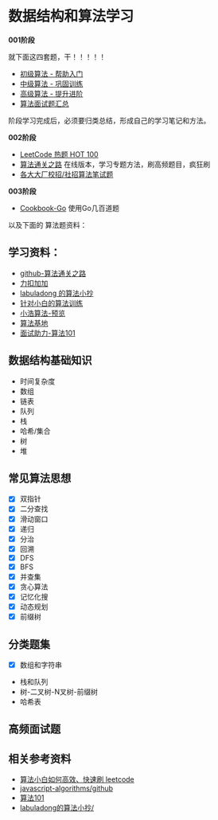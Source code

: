 # 数据结构和算法学习

**001阶段**

就下面这四套题，干！！！！！

- [初级算法 - 帮助入门](https://leetcode-cn.com/leetbook/detail/top-interview-questions-easy/)
- [中级算法 - 巩固训练](https://leetcode-cn.com/leetbook/detail/top-interview-questions-medium/)
- [高级算法 - 提升进阶](https://leetcode-cn.com/leetbook/detail/top-interview-questions-hard/)
- [算法面试题汇总](https://leetcode-cn.com/leetbook/detail/top-interview-questions/)

阶段学习完成后，必须要归类总结，形成自己的学习笔记和方法。

**002阶段**

- [ LeetCode 热题 HOT 100](https://leetcode-cn.com/problem-list/2cktkvj/)
- [算法通关之路](https://leetcode-solution-leetcode-pp.gitbook.io/leetcode-solution/) 在线版本，学习专题方法，刷高频题目，疯狂刷
- [各大大厂校招/社招算法笔试题](https://github.com/sisterAn/JavaScript-Algorithms)

**003阶段**
- [Cookbook-Go](https://leetcode-cn.com/leetbook/read/leetcode-cookbook/5is6a6/) 使用Go几百道题

以及下面的 算法题资料：

## 学习资料：

- [github-算法通关之路](https://github.com/azl397985856/leetcode)
- [力扣加加](https://leetcode-solution-leetcode-pp.gitbook.io/leetcode-solution/)
- [labuladong 的算法小抄](https://github.com/labuladong/fucking-algorithm)
- [针对小白的算法训练](https://github.com/geekxh/hello-algorithm)
- [小浩算法-预览](https://www.geekxh.com/0.0.%E5%AD%A6%E4%B9%A0%E9%A1%BB%E7%9F%A5/01.html)
- [算法基地](https://github.com/chefyuan/algorithm-base)
- [面试助力-算法101](https://101.zoo.team/)
## 数据结构基础知识

- 时间复杂度
- 数组
- 链表
- 队列
- 栈
- 哈希/集合
- 树
- 堆



## 常见算法思想

- [x] 双指针
- [x] 二分查找
- [x] 滑动窗口
- [x] 递归
- [x] 分治
- [x] 回溯
- [x] DFS
- [x] BFS
- [x] 并查集
- [x] 贪心算法
- [x] 记忆化搜
- [x] 动态规划
- [x] 前缀树

## 分类题集

- [x] 数组和字符串
- 栈和队列
- 树-二叉树-N叉树-前缀树
- 哈希表

## 高频面试题





## 相关参考资料

- [算法小白如何高效、快速刷 leetcode](https://juejin.cn/post/6844904187247984654)
- [javascript-algorithms/github](https://github.com/trekhleb/javascript-algorithms)
- [算法101](https://101.zoo.team/)
- [labuladong的算法小抄/](https://github.com/labuladong/fucking-algorithm)